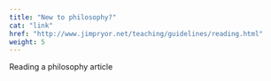 ```yaml
---
title: "New to philosophy?"
cat: "link"
href: "http://www.jimpryor.net/teaching/guidelines/reading.html"
weight: 5
---
```

Reading a philosophy article